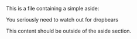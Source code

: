 This is a file containing a simple aside:

<section class="warning"><p>You seriously need to watch out
for dropbears</p>
</section>

This content should be outside of the aside section.
